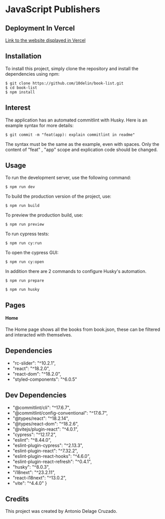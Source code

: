# JavaScript Publishers


## Deployment In Vercel

[Link to the website displayed in Vercel](https://javascript-publishers.vercel.app/)

## Installation

To install this project, simply clone the repository and install the dependencies using npm:

```
$ git clone https://github.com/10delin/book-list.git
$ cd book-list
$ npm install
```

## Interest

The application has an automated commitlint with Husky. Here is an example syntax for more details:

```
$ git commit -m "feat(app): explain commitlint in readme"
```

The syntax must be the same as the example, even with spaces. Only the content of "feat" , "app" scope and explication code should be changed.

## Usage

To run the development server, use the following command:

```
$ npm run dev
```

To build the production version of the project, use:

```
$ npm run build
```

To preview the production build, use:

```
$ npm run preview
```

To run cypress tests:

```
$ npm run cy:run
```

To open the cypress GUI:

```
$ npm run cy:open
```

In addition there are 2 commands to configure Husky's automation.

```
$ npm run prepare
```

```
$ npm run husky
```

## Pages

#### Home

The Home page shows all the books from book.json, these can be filtered and interacted with themselves.

## Dependencies

- "rc-slider": "^10.2.1",
- "react": "^18.2.0",
- "react-dom": "^18.2.0",
- "styled-components": "^6.0.5"

## Dev Dependencies

- "@commitlint/cli": "^17.6.7",
- "@commitlint/config-conventional": "^17.6.7",
- "@types/react": "^18.2.14",
- "@types/react-dom": "^18.2.6",
- "@vitejs/plugin-react": "^4.0.1",
- "cypress": "^12.17.2",
- "eslint": "^8.44.0",
- "eslint-plugin-cypress": "^2.13.3",
- "eslint-plugin-react": "^7.32.2",
- "eslint-plugin-react-hooks": "^4.6.0",
- "eslint-plugin-react-refresh": "^0.4.1",
- "husky": "^8.0.3",
- "i18next": "^23.2.11",
- "react-i18next": "^13.0.2",
- "vite": "^4.4.0"
  }

## Credits

This project was created by Antonio Delage Cruzado.
